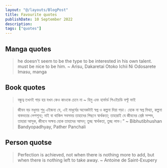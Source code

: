 ```yaml
---
layout: "@/layouts/BlogPost"
title: Favourite quotes
publishDate: 10 September 2022
description: 
tags: ["quotes"]
---
```


## Manga quotes
> he doesn't seem to be the type to be interested in his own talent. must be nice to be him.
>  ~ Arisu, Dakaretai Otoko Ichii Ni Odosarete Imasu, manga

## Book quotes
> বন্ধুত্ব তখনই গাড় হয় যখন কেও কাওকে চেনে না 
> ~ হিমু এবং হার্ভার্ড পিএইচডি বল্টু ভাই

> জীবন বড় মধুময় শুধু এইজন্য যে, এই মাধুর্যের অনেকটাই স্বপ্ন ও কল্পনা দিয়া গড়া। হোক না স্বপ্ন মিথ্যা, কল্পনা বাস্তবতার লেশশূন্য; নাই বা থাকিল সবসময় তাহাদের পিছনে স্বার্থকতা; তাহারাই যে জীবনের শ্রেষ্ঠ সম্পদ, তাহারা আসুক, জীবনে অক্ষয় হোক তাহাদের আসন; তুচ্ছ স্বার্থকতা, তুচ্ছ লাভ।”
> ~ Bibhutibhushan Bandyopadhyay, Pather Panchali

## Person quotse
> Perfection is achieved, not when there is nothing more to add, but when there is nothing left to take away.
> ~ Antoine de Saint-Exupery